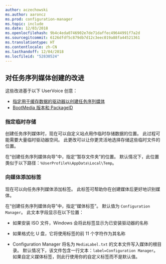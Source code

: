 ```yaml
---
author: aczechowski
ms.author: aaroncz
ms.prod: configuration-manager
ms.topic: include
ms.date: 12/03/2018
ms.openlocfilehash: 9b4c4eda0746902e7de71daffec49644991f7a2d
ms.sourcegitcommit: 6126dfdf5c879db7d12c3eec019a88fa44521361
ms.translationtype: HT
ms.contentlocale: zh-CN
ms.lasthandoff: 12/04/2018
ms.locfileid: "52830524"
---
```

## <a name="bkmk_tsmedia"></a> 对任务序列媒体创建的改进 
<!--1359388-->

这些改进基于以下 UserVoice 创意：  
- [指定用于缓存数据的驱动器以创建任务序列媒体](https://configurationmanager.uservoice.com/forums/300492-ideas/suggestions/34061488-specify-drive-to-cache-data-for-creating-task-sequ)  
- [BootMedia 版本和 PackageID](https://configurationmanager.uservoice.com/forums/300492-ideas/suggestions/32117215-bootmedia-version-and-packageid)  


### <a name="specify-temporary-storage"></a>指定临时存储

创建任务序列媒体时，现在可以自定义站点用作临时存储数据的位置。 此过程可能需要大量临时驱动器空间。 此更改可以让你更灵活地选择存储这些临时文件的位置。 

在“创建任务序列媒体向导”中，指定“暂存文件夹”的位置。 默认情况下，此位置类似于以下路径：`%UserProfile%\AppData\Local\Temp`。


### <a name="add-a-label-to-the-media"></a>向媒体添加标签

现在可以向任务序列媒体添加标签。 此标签可帮助你在创建媒体后更好地识别媒体。

在“创建任务序列媒体向导”中，指定“媒体标签”。 默认值为 `Configuration Manager`。 此文本字段显示在以下位置：  

- 如果安装 ISO 文件，Windows 会将此标签显示为已安装驱动器的名称  

- 如果格式化 U 盘，它将使用标签的前 11 个字符作为其名称  

- Configuration Manager 将名为 `MediaLabel.txt` 的文本文件写入媒体的根目录。 默认情况下，该文件包含一行文本：`label=Configuration Manager`。 如果自定义媒体标签，则此行使用你的自定义标签而不是默认值。  


